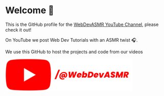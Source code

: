 # Welcome 👋

This is the GitHub profile for the [WebDevASMR YouTube Channel](https://youtube.com/@WebDevASMR), please check it out!

On YouTube we post Web Dev Tutorials with an ASMR twist 🎧.

We use this GitHub to host the projects and code from our videos

[![YouTube](./youtube-button.png)](https://youtube.com/@WebDevASMR)
